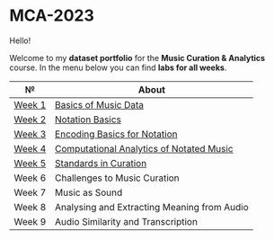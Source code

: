 # MCA-2023

Hello! 

Welcome to my **dataset portfolio** for the **Music Curation & Analytics** course. In the menu below you can find **labs for all weeks**. 



| №| About |
| ------ | ------ |
| [Week 1](https://github.com/user0disconnect/MCA-2023/blob/0c13c0549c716aac44211bebeb5992412858e4cc/Labs/week1.md) |  [Basics of Music Data](https://github.com/user0disconnect/MCA-2023/blob/0c13c0549c716aac44211bebeb5992412858e4cc/Labs/week1.md)|
| [Week 2](https://github.com/user0disconnect/MCA-2023/blob/ff000a467c09a36cc63d37814c24a59c936b91f8/Labs/week2.md) |  [Notation Basics](https://github.com/user0disconnect/MCA-2023/blob/ff000a467c09a36cc63d37814c24a59c936b91f8/Labs/week2.md) |
| [Week 3](https://github.com/user0disconnect/MCA-2023/blob/f55fd088aef30e0ab34b27a5bd1dac08101678a3/Labs/week3.md)| [Encoding Basics for Notation](https://github.com/user0disconnect/MCA-2023/blob/f55fd088aef30e0ab34b27a5bd1dac08101678a3/Labs/week3.md) | 
| [Week 4](https://github.com/user0disconnect/MCA-2023/blob/ee0a81768de6f4cd35a9a8970071dbb39529568f/week4.md) |  [Computational Analytics of Notated Music](https://github.com/user0disconnect/MCA-2023/blob/ee0a81768de6f4cd35a9a8970071dbb39529568f/week4.md) |
| [Week 5](https://github.com/user0disconnect/MCA-2023/blob/ee0a81768de6f4cd35a9a8970071dbb39529568f/week5.md) |  [Standards in Curation](https://github.com/user0disconnect/MCA-2023/blob/ee0a81768de6f4cd35a9a8970071dbb39529568f/week5.md) |
| Week 6 |  Challenges to Music Curation |
| Week 7 |  Music as Sound |
| Week 8 |  Analysing and Extracting Meaning from Audio |
| Week 9 |  Audio Similarity and Transcription |


